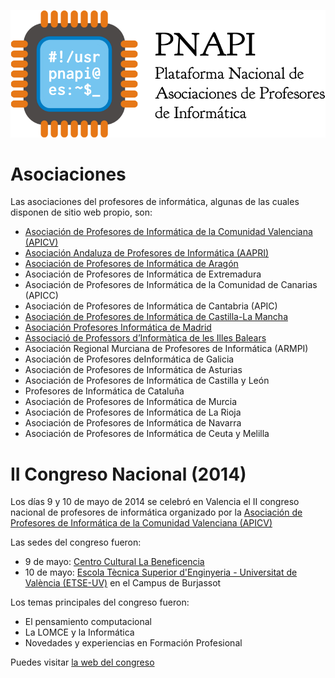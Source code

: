 ![logo pnapi](pnapi.png)

# Asociaciones

Las asociaciones del profesores de informática, algunas de las cuales disponen de sitio web propio, son:

* [Asociación de Profesores de Informática de la Comunidad Valenciana (APICV)](http://www.apicv.es/)
* [Asociación Andaluza de Profesores de Informática (AAPRI)](http://www.aapri.es/)
* [Asociación de Profesores de Informática de Aragón](http://www.apiaragon.com/)
* Asociación de Profesores de Informática de Extremadura
* Asociación de Profesores de Informática de la Comunidad de Canarias (APICC)
* Asociación de Profesores de Informática de Cantabria (APIC)
* [Asociación de Profesores de Informática de Castilla-La Mancha](http://www.arpicm.org/)
* [Asociación Profesores Informática de Madrid](http://www.apimadrid.org/)
* [Associació de Professors d’Informàtica de les Illes Balears](http://www.asbaprin.org/)
* Asociación Regional Murciana de Profesores de Informática (ARMPI)
* Asociación de Profesores deInformática de Galicia
* Asociación de Profesores de Informática de Asturias
* Asociación de Profesores de Informática de Castilla y León
* Profesores de Informática de Cataluña
* Asociación de Profesores de Informática de Murcia
* Asociación de Profesores de Informática de La Rioja
* Asociación de Profesores de Informática de Navarra
* Asociación de Profesores de Informática de Ceuta y Melilla

# II Congreso Nacional (2014)

Los días 9 y 10 de mayo de 2014 se celebró en Valencia el II congreso nacional de profesores de informática organizado por la [Asociación de Profesores de Informática de la Comunidad Valenciana (APICV)](http://www.apicv.es/)

Las sedes del congreso fueron:

* 9 de mayo: [Centro Cultural La Beneficencia](http://www.valencia.es/ayuntamiento/infociudad_accesible.nsf/vDocumentosWebListado/8CBD998D7BDFE96BC12572C20023FDA1?OpenDocument&bdOrigen=ayuntamiento)
* 10 de mayo: [Escola Tècnica Superior d'Enginyeria - Universitat de València (ETSE-UV)](http://www.uv.es/etse/) en el Campus de Burjassot

Los temas principales del congreso fueron:

* El pensamiento computacional
* La LOMCE y la Informática
* Novedades y experiencias en Formación Profesional
 
Puedes visitar [la web del congreso](http://congreso.profesoresinformatica.es/)

